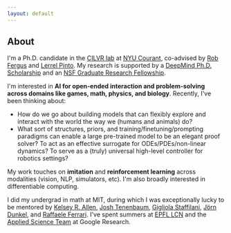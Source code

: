 ```yaml
---
layout: default
---
```

## About

I'm a Ph.D. candidate in the [CILVR lab](https://wp.nyu.edu/cilvr/) at [NYU Courant](https://cims.nyu.edu/dynamic/), co-advised by [Rob Fergus](https://cs.nyu.edu/~fergus/pmwiki/pmwiki.php) and [Lerrel Pinto](https://www.lerrelpinto.com/). My research is supported by a [DeepMind Ph.D. Scholarship](https://www.deepmind.com/scholarships) and an [NSF Graduate Research Fellowship](https://www.nsfgrfp.org/resources/about-grfp/).

I'm interested in **AI for open-ended interaction and problem-solving across domains like games, math, physics, and biology**. Recently, I've been thinking about:

* How do we go about building models that can flexibly explore and interact with the world the way we (humans and animals) do? 
* What sort of structures, priors, and training/finetuning/prompting paradigms can enable a large pre-trained model to be an elegant proof solver? To act as an effective surrogate for ODEs/PDEs/non-linear dynamics? To serve as a (truly) universal high-level controller for robotics settings?

My work touches on **imitation** and **reinforcement learning** across modalities (vision, NLP, simulators, etc). I'm also broadly interested in differentiable computing. 

I did my undergrad in math at MIT, during which I was exceptionally lucky to be mentored by [Kelsey R. Allen](https://k-r-allen.github.io/), [Josh Tenenbaum](https://web.mit.edu/cocosci/josh.html), [Gigliola Staffilani](https://math.mit.edu/~gigliola/), [Jörn Dunkel](https://math.mit.edu/~dunkel/), and [Raffaele Ferrari](http://ferrari.mit.edu/about/). I've spent summers at [EPFL LCN](https://lcnwww.epfl.ch/gerstner/) and the [Applied Science Team](https://research.google/teams/applied-science/) at Google Research. 
